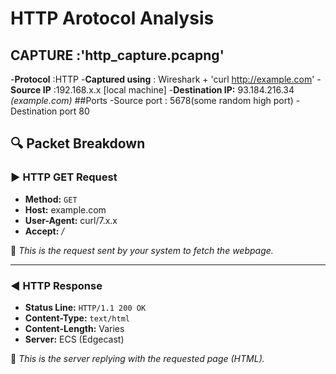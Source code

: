 # HTTP Arotocol Analysis
## CAPTURE :'http_capture.pcapng'
  -**Protocol** :HTTP
  -**Captured using** : Wireshark + 'curl http://example.com'
  -**Source IP** :192.168.x.x [local machine]
  -**Destination IP:** 93.184.216.34 *(example.com)*
##Ports
  -Source port : 5678(some random high port)
  -Destination port 80 
  ## 🔍 Packet Breakdown

### ▶️ HTTP GET Request

- **Method:** `GET`
- **Host:** example.com
- **User-Agent:** curl/7.x.x
- **Accept:** */*

📌 *This is the request sent by your system to fetch the webpage.*

---

### ◀️ HTTP Response

- **Status Line:** `HTTP/1.1 200 OK`
- **Content-Type:** `text/html`
- **Content-Length:** Varies
- **Server:** ECS (Edgecast)

📌 *This is the server replying with the requested page (HTML).*
